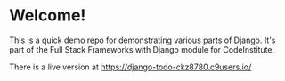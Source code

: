# Welcome!

This is a quick demo repo for demonstrating various parts of Django. It's part of the Full Stack Frameworks with Django module for CodeInstitute.

There is a live version at https://django-todo-ckz8780.c9users.io/